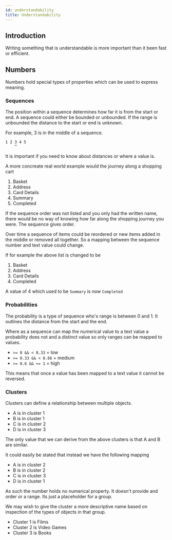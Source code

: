 ```yaml
---
id: understandability
title: Understandability
---
```


## Introduction

Writing something that is understandable is more important than it been fast or efficient.


## Numbers

Numbers hold special types of properties which can be used to express meaning.

### Sequences

The position within a sequence determines how far it is from the start or end. A sequence could either be bounded or unbounded. If the range is unbounded the distance to the start or end is unknown.

For example, 3 is in the middle of a sequence.

```
1 2 3 4 5
    ^
```

It is important if you need to know about distances or where a value is.

A more concreate real world example would the journey along a shopping cart

1. Basket
2. Address
3. Card Details
4. Summary
5. Completed

If the sequence order was not listed and you only had the written name, there would be no way of knowing how far along the shopping journey you were. The sequence gives order.

Over time a sequence of items could be reordered or new items added in the middle or removed all together. So a mapping between the sequence number and text value could change.

If for example the above list is changed to be

1. Basket
2. Address
3. Card Details
4. Completed

A value of 4 which used to be `Summary` is now `Completed`

### Probabilities

The probability is a type of sequence who's range is between 0 and 1. It outlines the distance from the start and the end.

Where as a sequence can map the numerical value to a text value a probability does not and a distinct value so only ranges can be mapped to values.

- `>= 0 && < 0.33` = low
- `>= 0.33 && < 0.66` = medium
- `>= 0.6 && <= 1` = high

This means that once a value has been mapped to a text value it cannot be reversed.

### Clusters

Clusters can define a relationship between multiple objects.

- A is in cluster 1
- B is in cluster 1
- C is in cluster 2
- D is in cluster 3

The only value that we can derive from the above clusters is that A and B are similar.

It could easily be stated that instead we have the following mapping

- A is in cluster 2
- B is in cluster 2
- C is in cluster 3
- D is in cluster 1

As such the number holds no numerical property. It doesn't provide and order or a range. Its just a placeholder for a group.

We may wish to give the cluster a more descriptive name based on inspection of the types of objects in that group.

- Cluster 1 is Films
- Cluster 2 is Video Games
- Cluster 3 is Books
